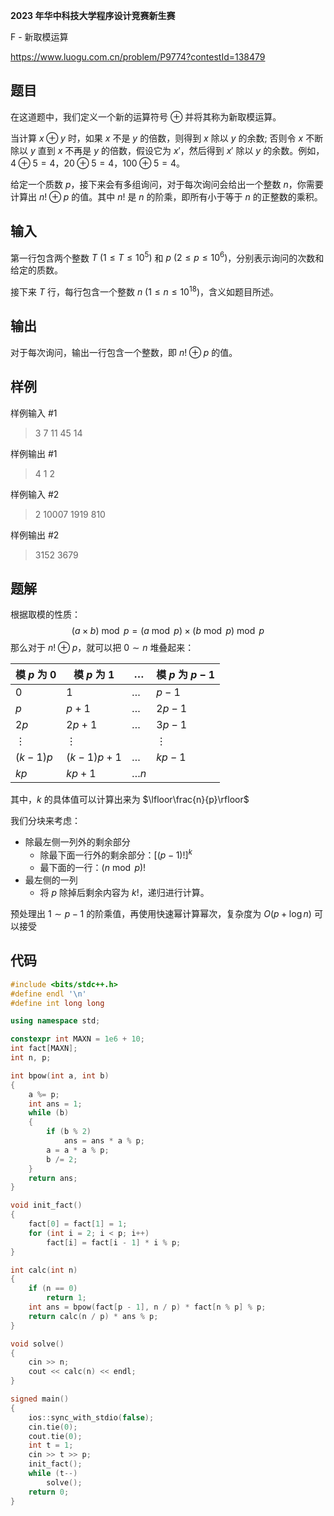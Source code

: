 **2023 年华中科技大学程序设计竞赛新生赛**

F - 新取模运算

https://www.luogu.com.cn/problem/P9774?contestId=138479

<!--more-->

## 题目

在这道题中，我们定义一个新的运算符号 $\oplus$ 并将其称为新取模运算。

当计算 $x \oplus y$ 时，如果 $x$ 不是 $y$ 的倍数，则得到 $x$ 除以 $y$ 的余数; 否则令 $x$ 不断除以 $y$ 直到 $x$ 不再是 $y$ 的倍数，假设它为 $x'$，然后得到 $x'$ 除以 $y$ 的余数。例如，$4\oplus 5=4$，$20\oplus 5=4$，$100\oplus 5=4$。

给定一个质数 $p$，接下来会有多组询问，对于每次询问会给出一个整数 $n$，你需要计算出 $n!\oplus p$ 的值。其中 $n!$ 是 $n$ 的阶乘，即所有小于等于 $n$ 的正整数的乘积。

## 输入

第一行包含两个整数 $T\ (1\le T\le 10^5)$ 和 $p\ (2\le p\le 10^6)$，分别表示询问的次数和给定的质数。

接下来 $T$ 行，每行包含一个整数 $n\ (1\le n\le 10^{18})$，含义如题目所述。

## 输出

对于每次询问，输出一行包含一个整数，即 $n!\oplus p$ 的值。

## 样例

样例输入 #1

> 3 7
> 11
> 45
> 14

样例输出 #1

> 4
> 1
> 2

样例输入 #2

> 2 10007
> 1919
> 810

样例输出 #2

> 3152
> 3679

## 题解

根据取模的性质：
$$
(a\times b)\bmod p=(a\bmod p)\times(b\bmod p)\bmod p
$$
那么对于 $n!\oplus p$，就可以把 $0\sim n$ 堆叠起来：

| 模 $p$ 为 $0$ | 模 $p$ 为 $1$ | $\dots$   | 模 $p$ 为 $p - 1$ |
| ------------- | ------------- | --------- | ----------------- |
| $0$           | $1$           | $\dots$   | $p - 1$           |
| $p$           | $p + 1$       | $\dots$   | $2p - 1$          |
| $2p$          | $2p + 1$      | $\dots$   | $3p - 1$          |
| $\vdots$      | $\vdots$      |           | $\vdots$          |
| $(k - 1) p$   | $(k-1) p + 1$ | $\dots$   | $kp - 1$          |
| $kp$          | $kp+1$        | $\dots n$ |                   |

其中，$k$ 的具体值可以计算出来为 $\lfloor\frac{n}{p}\rfloor$

我们分块来考虑：

- 除最左侧一列外的剩余部分
  - 除最下面一行外的剩余部分：$[(p-1)!]^{k}$
  - 最下面的一行：$(n\bmod p)!$
- 最左侧的一列
  - 将 $p$ 除掉后剩余内容为 $k!$，递归进行计算。

预处理出 $1\sim p-1$ 的阶乘值，再使用快速幂计算幂次，复杂度为 $O(p+\log n)$ 可以接受

## 代码

```cpp
#include <bits/stdc++.h>
#define endl '\n'
#define int long long

using namespace std;

constexpr int MAXN = 1e6 + 10;
int fact[MAXN];
int n, p;

int bpow(int a, int b)
{
    a %= p;
    int ans = 1;
    while (b)
    {
        if (b % 2)
            ans = ans * a % p;
        a = a * a % p;
        b /= 2;
    }
    return ans;
}

void init_fact()
{
    fact[0] = fact[1] = 1;
    for (int i = 2; i < p; i++)
        fact[i] = fact[i - 1] * i % p;
}

int calc(int n)
{
    if (n == 0)
        return 1;
    int ans = bpow(fact[p - 1], n / p) * fact[n % p] % p;
    return calc(n / p) * ans % p;
}

void solve()
{
    cin >> n;
    cout << calc(n) << endl;
}

signed main()
{
    ios::sync_with_stdio(false);
    cin.tie(0);
    cout.tie(0);
    int t = 1;
    cin >> t >> p;
    init_fact();
    while (t--)
        solve();
    return 0;
}
```

